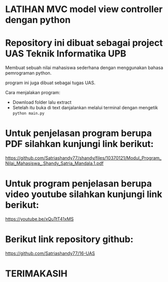 # LATIHAN MVC model view controller dengan python

# Repository ini dibuat sebagai project UAS Teknik Informatika UPB

Membuat sebuah nilai mahasiswa sederhana dengan menggunakan bahasa pemrograman python.

program ini juga dibuat sebagai tugas UAS.

Cara menjalakan program:

 * Download folder lalu extract
 * Setelah itu buka di text danjalankan melalui terminal dengan mengetik ```python main.py```
 
# Untuk penjelasan program berupa PDF silahkan kunjungi link berikut:

https://github.com/Satriashandy77/shandy/files/10370121/Modul_Program_Nilai_Mahasiswa_.Shandy_Satria_Mandala.1.pdf

# Untuk program penjelasan berupa video youtube silahkan kunjungi link berikut:

https://youtube.be/xQuTtT41xMS

# Berikut link repository github:

https://github.com/Satriashandy77/16-UAS

# TERIMAKASIH 

